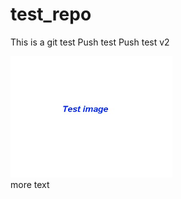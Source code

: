 # test_repo
This is a git test
Push test
Push test v2
<br />

![Getting Started](index.png)
<br/>
more text